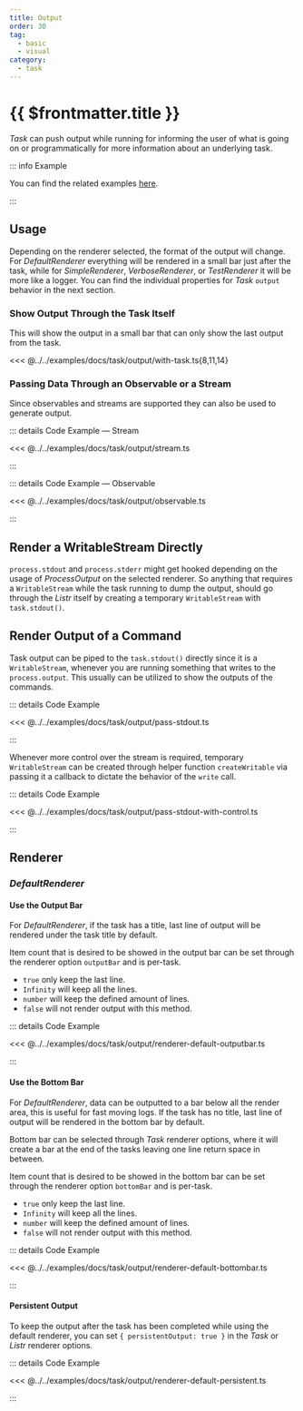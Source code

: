 ```yaml
---
title: Output
order: 30
tag:
  - basic
  - visual
category:
  - task
---
```


# {{ $frontmatter.title }}

_Task_ can push output while running for informing the user of what is going on or programmatically for more information about an underlying task.

<!-- more -->

::: info Example

You can find the related examples [here](https://github.com/listr2/listr2/tree/master/examples/task-output.example.ts).

:::

## Usage

Depending on the renderer selected, the format of the output will change. For _DefaultRenderer_ everything will be rendered in a small bar just after the task, while for _SimpleRenderer_, _VerboseRenderer_, or _TestRenderer_ it will be more like a logger. You can find the individual properties for _Task_ `output` behavior in the next section.

### Show Output Through the Task Itself

This will show the output in a small bar that can only show the last output from the task.

<<< @../../examples/docs/task/output/with-task.ts{8,11,14}

### Passing Data Through an Observable or a Stream

Since observables and streams are supported they can also be used to generate output.

::: details <CodeExampleIcon /> Code Example — Stream

<<< @../../examples/docs/task/output/stream.ts

:::

::: details <CodeExampleIcon /> Code Example — Observable

<<< @../../examples/docs/task/output/observable.ts

:::

## Render a WritableStream Directly

<Version version="v2.1.0" /><GithubIssue :issue="31" />

`process.stdout` and `process.stderr` might get hooked depending on the usage of _ProcessOutput_ on the selected renderer. So anything that requires a `WritableStream` while the task running to dump the output, should go through the _Listr_ itself by creating a temporary `WritableStream` with `task.stdout()`.

## Render Output of a Command

<Version version="v6.5.0" /><GithubIssue :issue="677" />

Task output can be piped to the `task.stdout()` directly since it is a `WritableStream`, whenever you are running something that writes to the `process.output`. This usually can be utilized to show the outputs of the commands.

::: details <CodeExampleIcon /> Code Example

<<< @../../examples/docs/task/output/pass-stdout.ts

:::

Whenever more control over the stream is required, temporary `WritableStream` can be created through helper function `createWritable` via passing it a callback to dictate the behavior of the `write` call.

::: details <CodeExampleIcon /> Code Example

<<< @../../examples/docs/task/output/pass-stdout-with-control.ts

:::

## Renderer

### _DefaultRenderer_

#### Use the Output Bar <Version version="v7.0.0" /><GithubIssue :issue="686" />

For _DefaultRenderer_, if the task has a title, last line of output will be rendered under the task title by default.

Item count that is desired to be showed in the output bar can be set through the renderer option `outputBar` and is per-task.

- `true` only keep the last line.
- `Infinity` will keep all the lines.
- `number` will keep the defined amount of lines.
- `false` will not render output with this method.

::: details <CodeExampleIcon /> Code Example

<<< @../../examples/docs/task/output/renderer-default-outputbar.ts

:::

#### Use the Bottom Bar

For _DefaultRenderer_, data can be outputted to a bar below all the render area, this is useful for fast moving logs. If the task has no title, last line of output will be rendered in the bottom bar by default.

Bottom bar can be selected through _Task_ renderer options, where it will create a bar at the end of the tasks leaving one line return space in between.

Item count that is desired to be showed in the bottom bar can be set through the renderer option `bottomBar` and is per-task.

- `true` only keep the last line.
- `Infinity` will keep all the lines.
- `number` will keep the defined amount of lines.
- `false` will not render output with this method.

::: details <CodeExampleIcon /> Code Example

<<< @../../examples/docs/task/output/renderer-default-bottombar.ts

:::

#### Persistent Output

To keep the output after the task has been completed while using the default renderer, you can set `{ persistentOutput: true }` in the _Task_ or _Listr_ renderer options.

::: details <CodeExampleIcon /> Code Example

<<< @../../examples/docs/task/output/renderer-default-persistent.ts

:::
